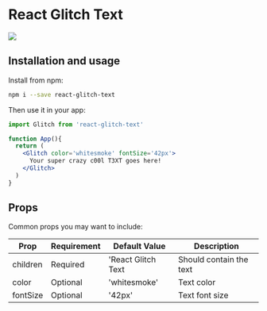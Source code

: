# React Glitch Text

<img src="https://github.com/belferink1996/react-glitch-text/blob/docs/main/preview.gif" />

## Installation and usage

Install from npm:

```bash
npm i --save react-glitch-text
```

Then use it in your app:

```jsx
import Glitch from 'react-glitch-text'

function App(){
  return (
    <Glitch color='whitesmoke' fontSize='42px'>
      Your super crazy c00l T3XT goes here!
    </Glitch>
  )
}
```


## Props

Common props you may want to include:

| Prop      	| Requirement 	| Default Value 	   | Description                         	|
|-----------	|-------------	|------------------- |-------------------------------------	|
| children  	| Required    	| 'React Glitch Text | Should contain the text             	|
| color     	| Optional    	| 'whitesmoke'  	   | Text color                          	|
| fontSize  	| Optional    	| '42px'        	   | Text font size                      	|
